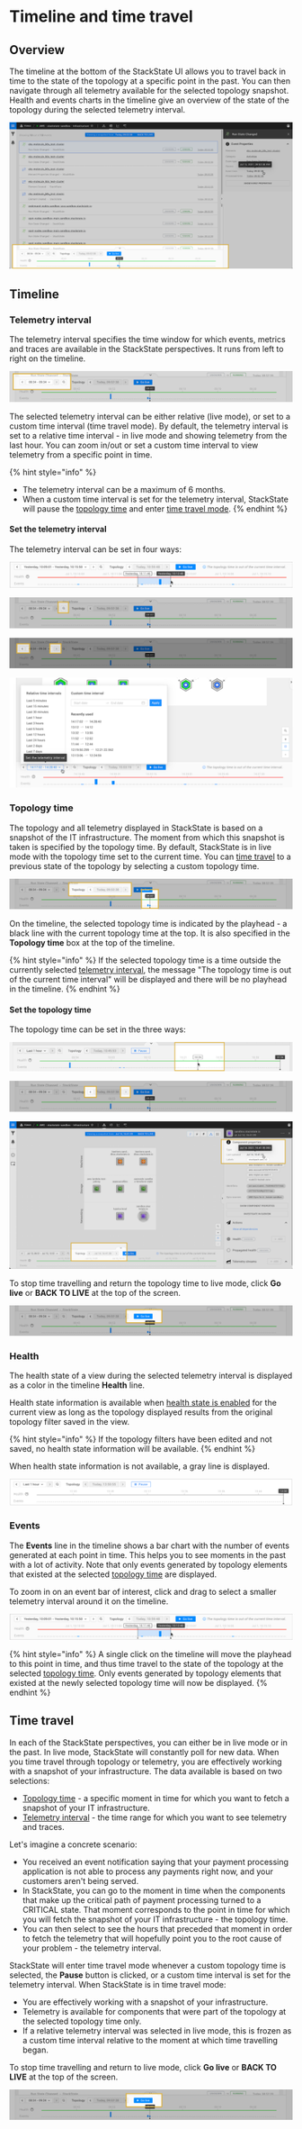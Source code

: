 # Timeline and time travel

## Overview

The timeline at the bottom of the StackState UI allows you to travel back in time to the state of the topology at a specific point in the past. You can then navigate through all telemetry available for the selected topology snapshot. Health and events charts in the timeline give an overview of the state of the topology during the selected telemetry interval.

![Timeline](../../.gitbook/assets/v44_timeline.png)

## Timeline

### Telemetry interval

The telemetry interval specifies the time window for which events, metrics and traces are available in the StackState perspectives. It runs from left to right on the timeline. 

![Telemetry interval](/.gitbook/assets/v44_telemetry_interval.png)

The selected telemetry interval can be either relative (live mode), or set to a custom time interval (time travel mode). By default, the telemetry interval is set to a relative time interval - in live mode and showing telemetry from the last hour. You can zoom in/out or set a custom time interval to view telemetry from a specific point in time. 

{% hint style="info" %}
* The telemetry interval can be a maximum of 6 months. 
* When a custom time interval is set for the telemetry interval, StackState will pause the [topology time](#topology-time) and enter [time travel mode](#time-travel).
{% endhint %}

#### Set the telemetry interval

The telemetry interval can be set in four ways:

![Zoom in: Click and drag on the timeline to set a custom time interval on your selection](/.gitbook/assets/v44_timeline_click_drag.png)

![Zoom out: Click on the magnifying glass to double the size of the telemetry interval](/.gitbook/assets/v44_telemetry_interval_zoom_out.png)
  
![Click the time jumper arrows to move the telemetry interval backwards or forwards through time](/.gitbook/assets/v44_telemetry_interval_jumper.png)

![Select a relative or custom time interval in the popup "Set the telemetry interval"](/.gitbook/assets/v44_timeline_telemetry_interval.png)

### Topology time

The topology and all telemetry displayed in StackState is based on a snapshot of the IT infrastructure. The moment from which this snapshot is taken is specified by the topology time. By default, StackState is in live mode with the topology time set to the current time. You can [time travel](#time-travel) to a previous state of the topology by selecting a custom topology time.

![Topology time](../../.gitbook/assets/v44_topology_time.png)

On the timeline, the selected topology time is indicated by the playhead - a black line with the current topology time at the top. It is also specified in the **Topology time** box at the top of the timeline. 

{% hint style="info" %}
If the selected topology time is a time outside the currently selected [telemetry interval](#telemetry-interval), the message "The topology time is out of the current time interval" will be displayed and there will be no playhead in the timeline.
{% endhint %}

#### Set the topology time

The topology time can be set in the three ways:

![Click on the timeline to set a topology time](/.gitbook/assets/v44_topology_time_timeline.png)

![Click the jumper arrows to move the topology time backwards or forwards in time to the next set of events](/.gitbook/assets/v44_topology_time_jumper.png)

![Click on a timestamp to jump to a specific topology time](/.gitbook/assets/v44_topology_time_timestamp.png)  

To stop time travelling and return the topology time to live mode, click **Go live** or **BACK TO LIVE** at the top of the screen.

![Go live](/.gitbook/assets/v44_timeline_go_live.png)  

### Health

The health state of a view during the selected telemetry interval is displayed as a color in the timeline **Health** line. 

Health state information is available when [health state is enabled](/use/health-state/configure-view-health.md) for the current view as long as the topology displayed results from the original topology filter saved in the view. 

{% hint style="info" %}
If the topology filters have been edited and not saved, no health state information will be available.
{% endhint %}

When health state information is not available, a gray line is displayed.

![Health state not available](/.gitbook/assets/v44_timeline_no_health_state.png)

### Events

The **Events** line in the timeline shows a bar chart with the number of events generated at each point in time. This helps you to see moments in the past with a lot of activity. Note that only events generated by topology elements that existed at the selected [topology time](#topology-time) are displayed.

To zoom in on an event bar of interest, click and drag to select a smaller telemetry interval around it on the timeline.

![Click and drag to select a telemetry interval](/.gitbook/assets/v44_timeline_click_drag.png)

{% hint style="info" %}
A single click on the timeline will move the playhead to this point in time, and thus time travel to the state of the topology at the selected [topology time](#topology-time). Only events generated by topology elements that existed at the newly selected topology time will now be displayed.
{% endhint %}

## Time travel

In each of the StackState perspectives, you can either be in live mode or in the past. In live mode, StackState will constantly poll for new data. When you time travel through topology or telemetry, you are effectively working with a snapshot of your infrastructure. The data available is based on two selections:

* [Topology time](#topology-time) - a specific moment in time for which you want to fetch a snapshot of your IT infrastructure.
* [Telemetry interval](#telemetry-interval) - the time range for which you want to see telemetry and traces.

Let's imagine a concrete scenario:

* You received an event notification saying that your payment processing application is not able to process any payments right now, and your customers aren't being served.
* In StackState, you can go to the moment in time when the components that make up the critical path of payment processing turned to a CRITICAL state. That moment corresponds to the point in time for which you will fetch the snapshot of your IT infrastructure - the topology time.
* You can then select to see the hours that preceded that moment in order to fetch the telemetry that will hopefully point you to the root cause of your problem - the telemetry interval.

StackState will enter time travel mode whenever a custom topology time is selected, the **Pause** button is clicked, or a custom time interval is set for the telemetry interval. When StackState is in time travel mode: 

* You are effectively working with a snapshot of your infrastructure.
* Telemetry is available for components that were part of the topology at the selected topology time only.
* If a relative telemetry interval was selected in live mode, this is frozen as a custom time interval relative to the moment at which time travelling began.

To stop time travelling and return to live mode, click **Go live** or **BACK TO LIVE** at the top of the screen.

![Go live](/.gitbook/assets/v44_timeline_go_live.png)